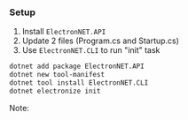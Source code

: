 ### Setup

1. Install `ElectronNET.API`
1. Update 2 files (Program.cs and Startup.cs)
1. Use `ElectronNET.CLI` to run "init" task

```sh
dotnet add package ElectronNET.API
dotnet new tool-manifest
dotnet tool install ElectronNET.CLI
dotnet electronize init
```

Note: